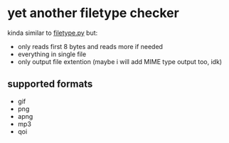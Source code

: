 # yet another filetype checker

kinda similar to [filetype.py](https://github.com/h2non/filetype.py) but:
- only reads first 8 bytes and reads more if needed
- everything in single file
- only output file extention (maybe i will add MIME type output too, idk)

## supported formats
- gif
- png
- apng
- mp3
- qoi